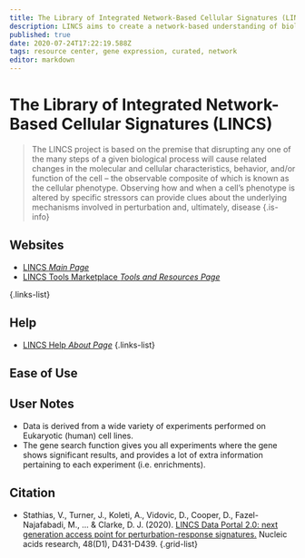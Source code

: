 ```yaml
---
title: The Library of Integrated Network-Based Cellular Signatures (LINCS)
description: LINCS aims to create a network-based understanding of biology by cataloging changes in gene expression and other cellular processes that occur when cells are exposed to a variety of perturbing agents.
published: true
date: 2020-07-24T17:22:19.588Z
tags: resource center, gene expression, curated, network
editor: markdown
---
```


# The Library of Integrated Network-Based Cellular Signatures (LINCS)

> The LINCS project is based on the premise that disrupting any one of the many steps of a given biological process will cause related changes in the molecular and cellular characteristics, behavior, and/or function of the cell – the observable composite of which is known as the cellular phenotype. Observing how and when a cell’s phenotype is altered by specific stressors can provide clues about the underlying mechanisms involved in perturbation and, ultimately, disease
{.is-info}

 
## Websites

- [LINCS *Main Page*](http://www.lincsproject.org/LINCS/)
- [LINCS Tools Marketplace *Tools and Resources Page*](http://www.lincsproject.org/LINCS/tools)

 {.links-list}

## Help

- [LINCS Help *About Page*](http://www.lincsproject.org/LINCS/about)
{.links-list}

## Ease of Use


## User Notes

- Data is derived from a wide variety of experiments performed on Eukaryotic (human) cell lines. 
- The gene search function gives you all experiments where the gene shows significant results, and provides a lot of extra information pertaining to each experiment (i.e. enrichments).

## Citation 

- Stathias, V., Turner, J., Koleti, A., Vidovic, D., Cooper, D., Fazel-Najafabadi, M., ... & Clarke, D. J. (2020). [LINCS Data Portal 2.0: next generation access point for perturbation-response signatures.](https://academic.oup.com/nar/article/48/D1/D431/5614562) Nucleic acids research, 48(D1), D431-D439.
{.grid-list}